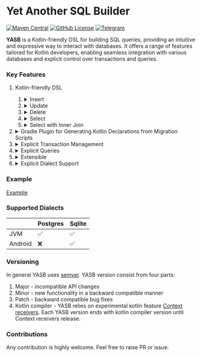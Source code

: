 # Yet Another SQL Builder

[![Maven Central](https://maven-badges.herokuapp.com/maven-central/io.github.mejiomah17.yasb/core/badge.svg)](https://maven-badges.herokuapp.com/maven-central/io.github.mejiomah17.yasb/core)
[![GitHub License](https://img.shields.io/badge/license-Apache%20License%202.0-blue.svg?style=flat)](https://www.apache.org/licenses/LICENSE-2.0)
[![Telegram](https://raw.githubusercontent.com/Patrolavia/telegram-badge/master/ask.svg)](https://t.me/MEJIOMAH17)

**YASB** is a Kotlin-friendly DSL for building SQL queries, providing an intuitive and expressive way to interact with databases. It offers a range of features tailored for Kotlin developers, enabling seamless integration with various databases and explicit control over transactions and queries.

### Key Features

1. Kotlin-friendly DSL
   1. <details>
       <summary>Insert</summary>

       ```kotlin
       insertInto(UsersTable) {
           it[id] = user.id
           it[username] = user.username
           it[password] = user.password
       }.execute()
       ```
       </details>
   2. <details>
       <summary>Update</summary>

       ```kotlin
       update(
           UsersTable,
           set = {
               it[username] = user.username
               it[password] = user.password
           },
           where = {
               UsersTable.id.eq(user.id)
           }
       )
       .execute()
       ```
       </details>
   3. <details>
       <summary>Delete</summary>

       ```kotlin
       delete()
           .from(UsersTable)
           .where { UsersTable.id.eq(id) }
           .execute()
       ```
       </details>
   4. <details>
       <summary>Select</summary>

       ```kotlin
       select(UsersTable.allColumns())
           .from(UsersTable)
           .where { UsersTable.id.eq(id) }
           .execute()
           .singleOrNull()
           ?.let {
               UserRecord(
                   id = it[UsersTable.id],
                   username = it[UsersTable.username],
                   password = it[UsersTable.password]
               )
           }
       ```
       </details>
   5. <details>
       <summary>Select with Inner Join</summary>

       ```kotlin
       select(PetsTable.allColumns())
           .from(PetsTable)
           .innerJoin(UsersTable, on = {
               PetsTable.owner.eq(UsersTable.id)
           })
           .where {
               UsersTable.username.eq(username)
           }.execute()
           .map {
               it.toPet()
           }
       ```
       </details>
2. <details>
    <summary>Gradle Plugin for Generating Kotlin Declarations from Migration Scripts</summary>

   Plugin
    ```kotlin
    plugins{
        id("io.github.mejiomah17.yasb")
    }
    tasks.withType<GenerateTablesTask> {
        database = Database.Postgres(DockerImageName.parse("postgres").withTag("16.1"))
        packageName = "com.github.mejiomah17.yasb"
        flywayMigrationDirs.add(projectDir.resolve("src/main/resources/db/migration"))
    }
    ```
   Generates
    ```kotlin
    package com.github.mejiomah17.yasb

    object UsersTable : com.github.mejiomah17.yasb.postgres.jdbc.PostgresJdbcTable<UsersTable> {
        override val tableName = "users"
        val id = uuid("id")
        val password = text("password")
        val username = text("username")
    }
    ```

   From migration script
    ```SQL
    CREATE TABLE public.users
    (
        id       uuid NOT NULL PRIMARY KEY,
        password text NOT NULL,
        username text NOT NULL
    );
    ```
    </details>
3. <details>
    <summary>Explicit Transaction Management</summary>

    ```kotlin
    context(TransactionAtLeastRepeatableRead)
    fun register(username: String, password: String): RegisterResult {
        if (userDao.exist(username)) {
            return RegisterResult.UserAlreadyExist
        }
        val user = UserRecord(
            id = UUID.randomUUID(),
            username = username,
            password = hash(password)
        )
        userDao.create(user)
        return RegisterResult.Registered(user)
    }

    fun callRegister(){
        // compiler error: register can't be invoked outside of transaction
        register("John", "john_pass")
        transactionFactory.repeatableRead{
            // ok 
            register("John", "john_pass")
        }
        transactionFactory.serializable{
            // ok Serializable > RepeatableRead
            register("John", "john_pass")
        }
        transactionFactory.readCommited{
            // compiler error: ReadCommited < RepeatebleRead
            register("John", "john_pass")
        }

    }
    ```
    </details>
4. <details>
    <summary>Explicit Queries</summary>

    ```kotlin
    val query = select(UsersTable.allColumns())
        .from(UsersTable)
        .where { UsersTable.id.eq(id) }
    query.sql() == "SELECT users.id, users.password, users.username FROM users WHERE users.id = ?"
    query.parameters() == listOf(UuidParameter(id))
    ```
    </details>
5. <details>
    <summary>Extensible</summary>

   Everything can be extended. Here is an example of how Returning is implemented:

    ``` kotlin
    class Returning<DRIVER_DATA_SOURCE, DRIVER_STATEMENT>(
        private val insert: InsertQuery<*, DRIVER_DATA_SOURCE, DRIVER_STATEMENT>,
        private val expressions: List<Expression<*, DRIVER_DATA_SOURCE, DRIVER_STATEMENT>>
    ) : ReturningQuery<DRIVER_DATA_SOURCE, DRIVER_STATEMENT> {

        override fun returnExpressions(): List<Expression<*, DRIVER_DATA_SOURCE, DRIVER_STATEMENT>> {
            return expressions
        }

        override fun sql(): String {
            return insert.sql() + " RETURNING ${expressions.joinToString(", ") { it.sql() }}"
        }

        override fun parameters(): List<Parameter<*, DRIVER_DATA_SOURCE, DRIVER_STATEMENT>> {
            return insert.parameters() + expressions.flatMap { it.parameters() }
        }
    }

    fun <DRIVER_DATA_SOURCE, DRIVER_STATEMENT> InsertQuery<*, DRIVER_DATA_SOURCE, DRIVER_STATEMENT>.returning(
        expressions: List<Expression<*, DRIVER_DATA_SOURCE, DRIVER_STATEMENT>>
    ): Returning<DRIVER_DATA_SOURCE, DRIVER_STATEMENT> {
        return Returning(this, expressions)
    }

    // usage 
    insertInto(Table) {
        it[Table.a] = "abc"
    }.returning(Table.id)
    ``` 
    </details>
6. <details>
    <summary>Explicit Dialect Support</summary>

    ```kotlin
    // ok. SqliteJdbcDatabaseDialect supports insert with returning 
    context(SqliteJdbcDatabaseDialect)
    fun jdbcInsert(){
        insertInto(Table) {
                it[Table.a] = "abc"
            }.returning(Table.id)
        }.execute().single()
    }

    // compiler error: SqliteAndroidDatabaseDialect does not support insert with returning 
    context(SqliteAndroidDatabaseDialect)
    fun jdbcInsert(){
        insertInto(Table) {
                it[Table.a] = "abc"
            }.returning(Table.id)
        }.execute().single()
    }
    ```
    </details>
### Example
[Example](example/jvm)

### Supported Dialects

|         | Postgres           | Sqlite             |
|---------|--------------------|--------------------|
| JVM     | :white_check_mark: | :white_check_mark: |
| Android | :x:                | :white_check_mark: |

### Versioning
In general YASB uses [semver](https://github.com/semver/semver/blob/master/semver.md).
YASB version consist from four parts:
1) Major - incompatible API changes
2) Minor - new functionality in a backward compatible manner
3) Patch - backward compatible bug fixes
4) Kotlin compiler - YASB relies on experimental kotlin feature [Context receivers](https://github.com/Kotlin/KEEP/issues/259).
Each YASB version ends with kotlin compiler version until Context receivers release. 

### Contributions
Any contribution is highly welcome. Feel free to raise PR or issue.

